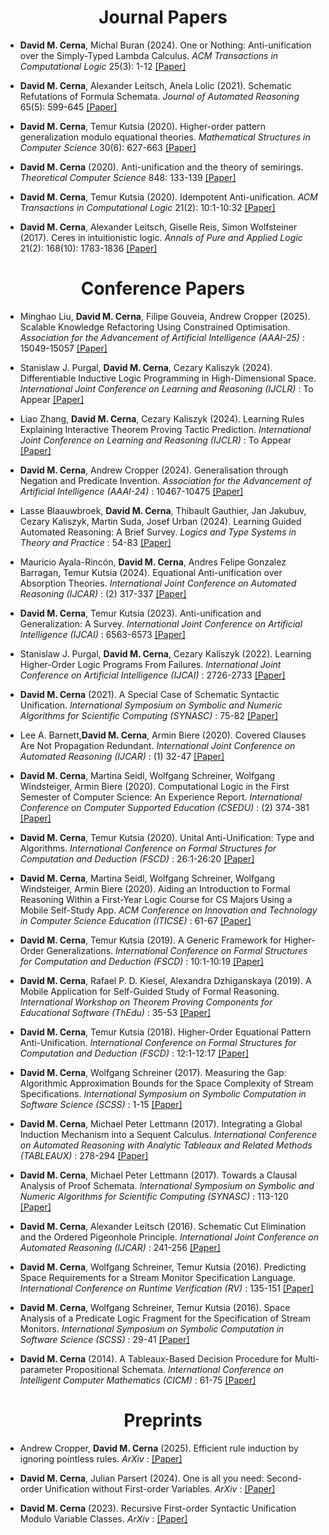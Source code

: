 <h1 align="center"> Journal Papers  </h1>

- <strong>David M. Cerna</strong>, Michal Buran (2024). One or Nothing: Anti-unification over the Simply-Typed Lambda Calculus. 
 <em> ACM Transactions in  Computational Logic </em> 25(3): 1-12 [[Paper]](https://dl.acm.org/doi/10.1145/3654798) 

- <strong>David M. Cerna</strong>, Alexander Leitsch, Anela Lolic (2021). Schematic Refutations of Formula Schemata. 
 <em> Journal of Automated Reasoning </em>  65(5): 599-645 [[Paper]](https://link.springer.com/article/10.1007/s10817-020-09583-8) 

- <strong>David M. Cerna</strong>, Temur Kutsia (2020). Higher-order pattern generalization modulo equational theories. 
 <em> Mathematical Structures in Computer Science </em>  30(6): 627-663  [[Paper]](https://www.cambridge.org/core/journals/mathematical-structures-in-computer-science/article/higherorder-pattern-generalization-modulo-equational-theories/88E26F155F0FD02B3EDD648971D9AD1B) 

- <strong>David M. Cerna</strong> (2020). Anti-unification and the theory of semirings. 
 <em> Theoretical Computer Science </em> 848: 133-139  [[Paper]](https://www.sciencedirect.com/science/article/pii/S0304397520306034?via%3Dihub) 

- <strong>David M. Cerna</strong>, Temur Kutsia (2020). Idempotent Anti-unification. 
 <em> ACM Transactions in  Computational Logic </em> 21(2): 10:1-10:32 [[Paper]](https://dl.acm.org/doi/10.1145/3359060) 

- <strong>David M. Cerna</strong>, Alexander Leitsch, Giselle Reis, Simon Wolfsteiner (2017). Ceres in intuitionistic logic. 
 <em> Annals of Pure and Applied Logic </em> 21(2): 168(10): 1783-1836 [[Paper]](https://dl.acm.org/doi/10.1145/3359060) 

<h1 align="center"> Conference Papers  </h1>

- Minghao Liu, <strong>David M. Cerna</strong>, Filipe Gouveia, Andrew Cropper (2025). Scalable Knowledge Refactoring Using Constrained Optimisation.
 <em> Association for the Advancement of Artificial Intelligence (AAAI-25) </em>: 15049-15057 [[Paper]](https://ojs.aaai.org/index.php/AAAI/article/view/33650)

- Stanislaw J. Purgal, <strong>David M. Cerna</strong>, Cezary Kaliszyk (2024). Differentiable Inductive Logic Programming in High-Dimensional Space.
 <em> International Joint Conference on Learning and Reasoning (IJCLR)  </em>: To Appear [[Paper]](https://doi.org/10.48550/arXiv.2208.06652) 

- Liao Zhang, <strong>David M. Cerna</strong>, Cezary Kaliszyk (2024). Learning Rules Explaining Interactive Theorem Proving Tactic Prediction.
 <em> International Joint Conference on Learning and Reasoning (IJCLR)  </em>: To Appear [[Paper]](https://doi.org/10.48550/arXiv.2411.01188) 

-  <strong>David M. Cerna</strong>, Andrew Cropper (2024). Generalisation through Negation and Predicate Invention.
 <em> Association for the Advancement of Artificial Intelligence (AAAI-24) </em>:  10467-10475 [[Paper]](https://doi.org/10.1609/aaai.v38i9.28915) 

-  Lasse Blaauwbroek, <strong>David M. Cerna</strong>, Thibault Gauthier, Jan Jakubuv, Cezary Kaliszyk, Martin Suda, Josef Urban (2024). Learning Guided Automated Reasoning: A Brief Survey.
 <em> Logics and Type Systems in Theory and Practice </em>:  54-83 [[Paper]](https://doi.org/10.1007/978-3-031-61716-4_4) 

-  Mauricio Ayala-Rincón, <strong>David M. Cerna</strong>, Andres Felipe Gonzalez Barragan, Temur Kutsia (2024). Equational Anti-unification over Absorption Theories.
 <em> International Joint Conference on Automated Reasoning (IJCAR) </em>: (2)  317-337 [[Paper]](https://doi.org/10.1007/978-3-031-63501-4_17) 

-  <strong>David M. Cerna</strong>, Temur Kutsia (2023). Anti-unification and Generalization: A Survey.
 <em> International Joint Conference on Artificial Intelligence (IJCAI) </em>:  6563-6573 [[Paper]](https://doi.org/10.24963/ijcai.2023/736) 

- Stanislaw J. Purgal, <strong>David M. Cerna</strong>, Cezary Kaliszyk (2022). Learning Higher-Order Logic Programs From Failures.
 <em> International Joint Conference on Artificial Intelligence (IJCAI) </em>:  2726-2733 [[Paper]](https://doi.org/10.24963/ijcai.2022/378)

- <strong>David M. Cerna</strong> (2021). A Special Case of Schematic Syntactic Unification.
 <em>  International Symposium on Symbolic and Numeric Algorithms for Scientific Computing (SYNASC) </em>:  75-82 [[Paper]](https://doi.org/10.1109/SYNASC54541.2021.00024)

- Lee A. Barnett,<strong>David M. Cerna</strong>, Armin Biere (2020). Covered Clauses Are Not Propagation Redundant.
 <em>  International Joint Conference on Automated Reasoning (IJCAR) </em>: (1) 32-47 [[Paper]](https://doi.org/10.1007/978-3-030-51074-9_3)

- <strong>David M. Cerna</strong>, Martina Seidl, Wolfgang Schreiner, Wolfgang Windsteiger, Armin Biere (2020). Computational Logic in the First Semester of Computer Science: An Experience Report.
 <em>  International Conference on Computer Supported Education (CSEDU) </em>:  (2) 374-381 [[Paper]](https://doi.org/10.5220/0009464403740381)

- <strong>David M. Cerna</strong>, Temur Kutsia (2020). Unital Anti-Unification: Type and Algorithms.
 <em>  International Conference on Formal Structures for Computation and Deduction (FSCD) </em>:  26:1-26:20
 [[Paper]](https://doi.org/10.4230/LIPIcs.FSCD.2020.26)

- <strong>David M. Cerna</strong>, Martina Seidl, Wolfgang Schreiner, Wolfgang Windsteiger, Armin Biere (2020). Aiding an Introduction to Formal Reasoning Within a First-Year Logic Course for CS Majors Using a Mobile Self-Study App.
 <em>  ACM Conference on Innovation and Technology in Computer Science Education (ITICSE) </em>:  61-67 [[Paper]](https://doi.org/10.1145/3341525.3387409)

- <strong>David M. Cerna</strong>, Temur Kutsia (2019). A Generic Framework for Higher-Order Generalizations.
 <em>  International Conference on Formal Structures for Computation and Deduction (FSCD) </em>:  10:1-10:19
 [[Paper]](https://doi.org/10.4230/LIPIcs.FSCD.2019.10)

- <strong>David M. Cerna</strong>, Rafael P. D. Kiesel, Alexandra Dzhiganskaya (2019). A Mobile Application for Self-Guided Study of Formal Reasoning.
 <em> International Workshop on Theorem Proving Components for Educational Software (ThEdu) </em>:  35-53
 [[Paper]](https://doi.org/10.4204/EPTCS.313.3)

- <strong>David M. Cerna</strong>, Temur Kutsia (2018). Higher-Order Equational Pattern Anti-Unification.
 <em> International Conference on Formal Structures for Computation and Deduction (FSCD) </em>: 12:1-12:17
 [[Paper]](https://doi.org/10.4230/LIPIcs.FSCD.2018.12)

- <strong>David M. Cerna</strong>, Wolfgang Schreiner (2017). Measuring the Gap: Algorithmic Approximation Bounds for the Space Complexity of Stream Specifications.
 <em> International Symposium on Symbolic Computation in Software Science (SCSS) </em>: 1-15
 [[Paper]](https://doi.org/10.29007/t3jg)

- <strong>David M. Cerna</strong>, Michael Peter Lettmann (2017). Integrating a Global Induction Mechanism into a Sequent Calculus.
 <em> International Conference on Automated Reasoning with Analytic Tableaux and Related Methods  (TABLEAUX) </em>: 278-294
 [[Paper]](https://doi.org/10.1007/978-3-319-66902-1_17)

- <strong>David M. Cerna</strong>, Michael Peter Lettmann (2017). Towards a Clausal Analysis of Proof Schemata.
 <em> International Symposium on Symbolic and Numeric Algorithms for Scientific Computing  (SYNASC) </em>: 113-120
 [[Paper]](https://doi.org/10.1109/SYNASC.2017.00029)

- <strong>David M. Cerna</strong>, Alexander Leitsch (2016). Schematic Cut Elimination and the Ordered Pigeonhole Principle.
 <em> International Joint Conference on Automated Reasoning  (IJCAR) </em>: 241-256
 [[Paper]](https://doi.org/10.1007/978-3-319-40229-1_17)

- <strong>David M. Cerna</strong>, Wolfgang Schreiner, Temur Kutsia (2016). Predicting Space Requirements for a Stream Monitor Specification Language.
 <em> International Conference on Runtime Verification (RV) </em>: 135-151
 [[Paper]](https://doi.org/10.1007/978-3-319-46982-9_9)

- <strong>David M. Cerna</strong>, Wolfgang Schreiner, Temur Kutsia (2016). Space Analysis of a Predicate Logic Fragment for the Specification of Stream Monitors.
 <em> International Symposium on Symbolic Computation in Software Science (SCSS) </em>: 29-41
 [[Paper]](https://doi.org/10.29007/jnj2)

- <strong>David M. Cerna</strong> (2014). A Tableaux-Based Decision Procedure for Multi-parameter Propositional Schemata.
 <em> International Conference on Intelligent Computer Mathematics (CICM) </em>: 61-75
 [[Paper]](https://doi.org/10.1007/978-3-319-08434-3_6)

<h1 align="center"> Preprints  </h1>

-  Andrew Cropper, <strong>David M. Cerna</strong> (2025). Efficient rule induction by ignoring pointless rules.
 <em> ArXiv </em>:
 [[Paper]](https://doi.org/10.48550/arXiv.2502.01232)

- <strong>David M. Cerna</strong>, Julian Parsert (2024). One is all you need: Second-order Unification without First-order Variables.
 <em> ArXiv </em>: 
 [[Paper]](https://doi.org/10.48550/arXiv.2404.10616)


- <strong>David M. Cerna</strong> (2023). Recursive First-order Syntactic Unification Modulo Variable Classes.
 <em> ArXiv </em>: 
 [[Paper]](https://doi.org/10.48550/arXiv.2306.09152)
